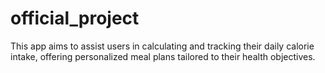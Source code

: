 # official_project
This app aims to assist users in calculating and tracking their daily calorie intake, offering personalized meal plans tailored to their health objectives.
